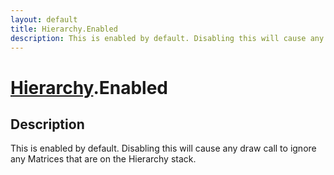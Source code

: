 ```yaml
---
layout: default
title: Hierarchy.Enabled
description: This is enabled by default. Disabling this will cause any draw call to ignore any Matrices that are on the Hierarchy stack.
---
```

# [Hierarchy]({{site.url}}/Pages/Reference/Hierarchy.html).Enabled

## Description
This is enabled by default. Disabling this will cause
any draw call to ignore any Matrices that are on the Hierarchy
stack.

